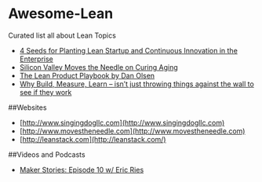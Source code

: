 # Awesome-Lean
Curated list all about Lean Topics

 - [4 Seeds for Planting Lean Startup and Continuous Innovation in the Enterprise](http://www.movestheneedle.com/4-seeds-for-planting-lean-startup-and-continuous-innovation-in-the-enterprise/)
 - [Silicon Valley Moves the Needle on Curing Aging](http://www.singingdogllc.com/980/lean-startup-breakthrough-innovation-in-large-enterprises/)
 - [The Lean Product Playbook by Dan Olsen](http://www.slideshare.net/dan_o/the-lean-product-playbook-by-dan-olsen-48299947)
 - [Why Build, Measure, Learn – isn’t just throwing things against the wall to see if they work](http://steveblank.com/2015/05/06/build-measure-learn-throw-things-against-the-wall-and-see-if-they-work/)

##Websites
 - [http://www.singingdogllc.com](http://www.singingdogllc.com)
 - [http://www.movestheneedle.com](http://www.movestheneedle.com)
 - [http://leanstack.com](http://leanstack.com/)

##Videos and Podcasts
 - [Maker Stories: Episode 10 w/ Eric Ries](https://overcast.fm/+BowsiYJIA)

